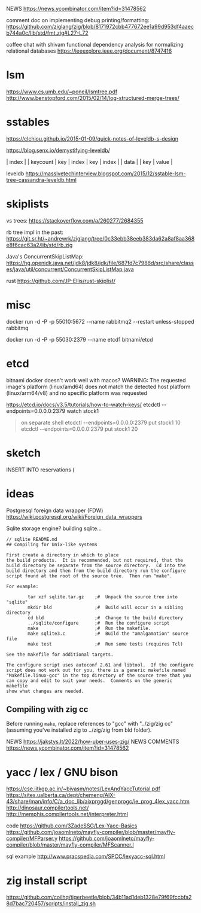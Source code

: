 NEWS https://news.ycombinator.com/item?id=31478562

comment doc on implementing debug printing/formatting:
https://github.com/ziglang/zig/blob/8171972cbb477672ee1a99d953df4aaecb744a0c/lib/std/fmt.zig#L27-L72

coffee chat with shivam
functional dependency analysis for normalizing relational databases
https://ieeexplore.ieee.org/document/8747416

lsm
===

https://www.cs.umb.edu/~poneil/lsmtree.pdf
http://www.benstopford.com/2015/02/14/log-structured-merge-trees/

sstables
=====
https://clchiou.github.io/2015-01-09/quick-notes-of-leveldb-s-design

https://blog.senx.io/demystifying-leveldb/

| index |
| keycount | key | index | key | index |
| data |
| key | value |


leveldb
https://massivetechinterview.blogspot.com/2015/12/sstable-lsm-tree-cassandra-leveldb.html

skiplists
=====

vs trees: https://stackoverflow.com/a/260277/2684355

rb tree impl in the past:
https://git.sr.ht/~andrewrk/ziglang/tree/0c33ebb38eeb383da62a8af8aa368e8f6cac63a2/lib/std/rb.zig

Java's ConcurrentSkipListMap:
https://hg.openjdk.java.net/jdk8/jdk8/jdk/file/687fd7c7986d/src/share/classes/java/util/concurrent/ConcurrentSkipListMap.java

rust
https://github.com/JP-Ellis/rust-skiplist/

misc
====
docker run -d -P -p 55010:5672 --name rabbitmq2 --restart unless-stopped rabbitmq

docker run -d -P -p 55030:2379 --name etcd1 bitnami/etcd


etcd
====

bitnami docker doesn't work well with macos?
WARNING: The requested image's platform (linux/amd64) does not match the detected host platform (linux/arm64/v8) and no specific platform was requested

https://etcd.io/docs/v3.5/tutorials/how-to-watch-keys/
etcdctl --endpoints=0.0.0.0:2379 watch stock1

> on separate shell
etcdctl --endpoints=0.0.0.0:2379 put stock1 10
etcdctl --endpoints=0.0.0.0:2379 put stock1 20

sketch
===

INSERT INTO reservations (

ideas
====

Postgresql foreign data wrapper (FDW)
https://wiki.postgresql.org/wiki/Foreign_data_wrappers

Sqlite storage engine?
building sqlite...

```
// sqlite README.md
## Compiling for Unix-like systems

First create a directory in which to place
the build products.  It is recommended, but not required, that the
build directory be separate from the source directory.  Cd into the
build directory and then from the build directory run the configure
script found at the root of the source tree.  Then run "make".

For example:

        tar xzf sqlite.tar.gz    ;#  Unpack the source tree into "sqlite"
        mkdir bld                ;#  Build will occur in a sibling directory
        cd bld                   ;#  Change to the build directory
        ../sqlite/configure      ;#  Run the configure script
        make                     ;#  Run the makefile.
        make sqlite3.c           ;#  Build the "amalgamation" source file
        make test                ;#  Run some tests (requires Tcl)

See the makefile for additional targets.

The configure script uses autoconf 2.61 and libtool.  If the configure
script does not work out for you, there is a generic makefile named
"Makefile.linux-gcc" in the top directory of the source tree that you
can copy and edit to suit your needs.  Comments on the generic makefile
show what changes are needed.

```

## Compiling with zig cc
Before running `make`, replace references to "gcc" with "../zig/zig cc" (assuming you've installed zig to ../zig/zig from bld folder).

NEWS https://jakstys.lt/2022/how-uber-uses-zig/
NEWS COMMENTS https://news.ycombinator.com/item?id=31478562

yacc / lex / GNU bison
====
https://cse.iitkgp.ac.in/~bivasm/notes/LexAndYaccTutorial.pdf
https://sites.ualberta.ca/dept/chemeng/AIX-43/share/man/info/C/a_doc_lib/aixprggd/genprogc/ie_prog_4lex_yacc.htm
http://dinosaur.compilertools.net/
http://memphis.compilertools.net/interpreter.html

code
https://github.com/3ZadeSSG/Lex-Yacc-Basics
https://github.com/joaomlneto/mayfly-compiler/blob/master/mayfly-compiler/MFParser.y
https://github.com/joaomlneto/mayfly-compiler/blob/master/mayfly-compiler/MFScanner.l

sql example
http://www.pracspedia.com/SPCC/lexyacc-sql.html


zig install script
===
https://github.com/coilhq/tigerbeetle/blob/34b11ad1deb1328e79f69fccbfa28d7bac720457/scripts/install_zig.sh

